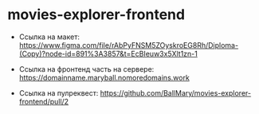 # movies-explorer-frontend

* Ссылка на макет: https://www.figma.com/file/rAbPyFNSM5ZOyskroEG8Rh/Diploma-(Copy)?node-id=891%3A3857&t=EcBIeuw3x5Xlt1zn-1

* Ссылка на фронтенд часть на сервере: https://domainname.maryball.nomoredomains.work

* Ссылка на пулреквест: https://github.com/BallMary/movies-explorer-frontend/pull/2

